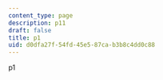 ```yaml
---
content_type: page
description: p11
draft: false
title: p1
uid: d0dfa27f-54fd-45e5-87ca-b3b8c4dd0c88
---
```

p1